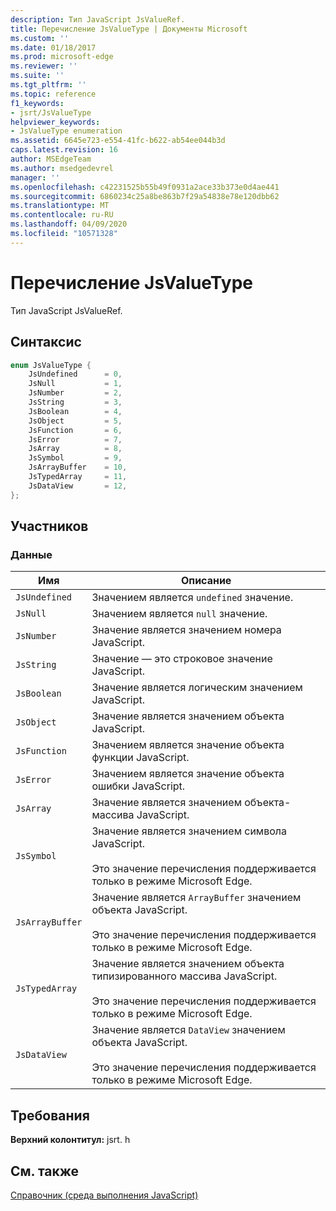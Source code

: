 ```yaml
---
description: Тип JavaScript JsValueRef.
title: Перечисление JsValueType | Документы Microsoft
ms.custom: ''
ms.date: 01/18/2017
ms.prod: microsoft-edge
ms.reviewer: ''
ms.suite: ''
ms.tgt_pltfrm: ''
ms.topic: reference
f1_keywords:
- jsrt/JsValueType
helpviewer_keywords:
- JsValueType enumeration
ms.assetid: 6645e723-e554-41fc-b622-ab54ee044b3d
caps.latest.revision: 16
author: MSEdgeTeam
ms.author: msedgedevrel
manager: ''
ms.openlocfilehash: c42231525b55b49f0931a2ace33b373e0d4ae441
ms.sourcegitcommit: 6860234c25a8be863b7f29a54838e78e120dbb62
ms.translationtype: MT
ms.contentlocale: ru-RU
ms.lasthandoff: 04/09/2020
ms.locfileid: "10571328"
---
```

# Перечисление JsValueType
Тип JavaScript JsValueRef.  
  
## Синтаксис  
  
```cpp  
enum JsValueType {  
    JsUndefined      = 0,  
    JsNull           = 1,  
    JsNumber         = 2,  
    JsString         = 3,  
    JsBoolean        = 4,  
    JsObject         = 5,  
    JsFunction       = 6,  
    JsError          = 7,  
    JsArray          = 8,  
    JsSymbol         = 9,  
    JsArrayBuffer    = 10,  
    JsTypedArray     = 11,  
    JsDataView       = 12,  
};  
```  
  
## Участников  
  
### Данные  
  
|Имя|Описание|  
|----------|-----------------|  
|`JsUndefined`|Значением является `undefined` значение.|  
|`JsNull`|Значением является `null` значение.|  
|`JsNumber`|Значение является значением номера JavaScript.|  
|`JsString`|Значение — это строковое значение JavaScript.|  
|`JsBoolean`|Значение является логическим значением JavaScript.|  
|`JsObject`|Значение является значением объекта JavaScript.|  
|`JsFunction`|Значением является значение объекта функции JavaScript.|  
|`JsError`|Значением является значение объекта ошибки JavaScript.|  
|`JsArray`|Значение является значением объекта-массива JavaScript.|  
|`JsSymbol`|Значение является значением символа JavaScript.<br /><br /> Это значение перечисления поддерживается только в режиме Microsoft Edge.|  
|`JsArrayBuffer`|Значение является `ArrayBuffer` значением объекта JavaScript.<br /><br /> Это значение перечисления поддерживается только в режиме Microsoft Edge.|  
|`JsTypedArray`|Значение является значением объекта типизированного массива JavaScript.<br /><br /> Это значение перечисления поддерживается только в режиме Microsoft Edge.|  
|`JsDataView`|Значение является `DataView` значением объекта JavaScript.<br /><br /> Это значение перечисления поддерживается только в режиме Microsoft Edge.|  
  
## Требования  
 **Верхний колонтитул:** jsrt. h  
  
## См. также  
 [Справочник (среда выполнения JavaScript)](../chakra-hosting/reference-javascript-runtime.md)
